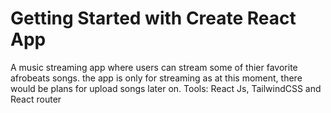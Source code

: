 # Getting Started with Create React App
A music streaming app where users can stream some of thier favorite afrobeats songs.
the app is only for streaming as at this moment, there would be plans for upload songs later on.
Tools: React Js, TailwindCSS and React router
